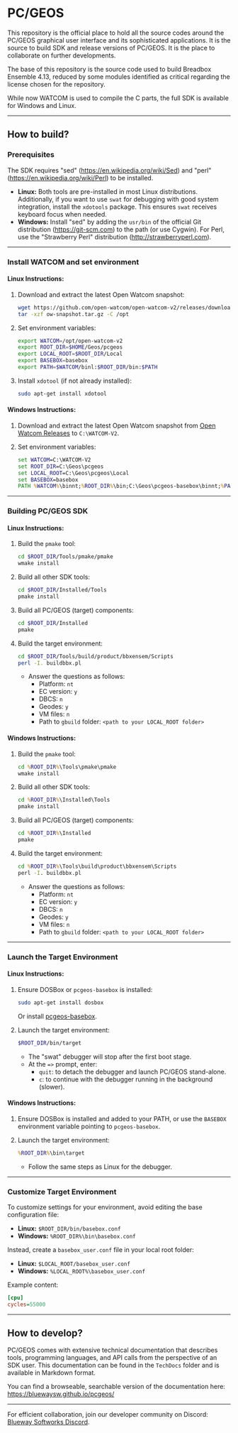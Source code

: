 
# PC/GEOS

This repository is the official place to hold all the source codes around the PC/GEOS graphical user interface and its sophisticated applications. It is the source to build SDK and release versions of PC/GEOS. It is the place to collaborate on further developments.

The base of this repository is the source code used to build Breadbox Ensemble 4.13, reduced by some modules identified as critical regarding the license chosen for the repository.

While now WATCOM is used to compile the C parts, the full SDK is available for Windows and Linux.

---

## How to build?

### Prerequisites

The SDK requires "sed" (https://en.wikipedia.org/wiki/Sed) and "perl" (https://en.wikipedia.org/wiki/Perl) to be installed. 

- **Linux:** Both tools are pre-installed in most Linux distributions. Additionally, if you want to use `swat` for debugging with good system integration, install the `xdotools` package. This ensures `swat` receives keyboard focus when needed.
- **Windows:** Install "sed" by adding the `usr/bin` of the official Git distribution (https://git-scm.com) to the path (or use Cygwin). For Perl, use the "Strawberry Perl" distribution (http://strawberryperl.com).

---

### Install WATCOM and set environment

#### Linux Instructions:
1. Download and extract the latest Open Watcom snapshot:
   ```bash
   wget https://github.com/open-watcom/open-watcom-v2/releases/download/2020-12-01-Build/ow-snapshot.tar.gz
   tar -xzf ow-snapshot.tar.gz -C /opt
   ```

2. Set environment variables:
   ```bash
   export WATCOM=/opt/open-watcom-v2
   export ROOT_DIR=$HOME/Geos/pcgeos
   export LOCAL_ROOT=$ROOT_DIR/Local
   export BASEBOX=basebox
   export PATH=$WATCOM/binl:$ROOT_DIR/bin:$PATH
   ```

3. Install `xdotool` (if not already installed):
   ```bash
   sudo apt-get install xdotool
   ```

#### Windows Instructions:
1. Download and extract the latest Open Watcom snapshot from [Open Watcom Releases](https://github.com/open-watcom/open-watcom-v2/releases/download/2020-12-01-Build/ow-snapshot.tar.gz) to `C:\WATCOM-V2`.

2. Set environment variables:
   ```cmd
   set WATCOM=C:\WATCOM-V2
   set ROOT_DIR=C:\Geos\pcgeos
   set LOCAL_ROOT=C:\Geos\pcgeos\Local
   set BASEBOX=basebox
   PATH %WATCOM%\binnt;%ROOT_DIR%\bin;C:\Geos\pcgeos-basebox\binnt;%PATH%;C:\Program Files\Git\usr\bin
   ```

---

### Building PC/GEOS SDK

#### Linux Instructions:
1. Build the `pmake` tool:
   ```bash
   cd $ROOT_DIR/Tools/pmake/pmake
   wmake install
   ```

2. Build all other SDK tools:
   ```bash
   cd $ROOT_DIR/Installed/Tools
   pmake install
   ```

3. Build all PC/GEOS (target) components:
   ```bash
   cd $ROOT_DIR/Installed
   pmake
   ```

4. Build the target environment:
   ```bash
   cd $ROOT_DIR/Tools/build/product/bbxensem/Scripts
   perl -I. buildbbx.pl
   ```
   - Answer the questions as follows:
     - Platform: `nt`
     - EC version: `y`
     - DBCS: `n`
     - Geodes: `y`
     - VM files: `n`
     - Path to `gbuild` folder: `<path to your LOCAL_ROOT folder>`

#### Windows Instructions:
1. Build the `pmake` tool:
   ```cmd
   cd %ROOT_DIR%\Tools\pmake\pmake
   wmake install
   ```

2. Build all other SDK tools:
   ```cmd
   cd %ROOT_DIR%\Installed\Tools
   pmake install
   ```

3. Build all PC/GEOS (target) components:
   ```cmd
   cd %ROOT_DIR%\Installed
   pmake
   ```

4. Build the target environment:
   ```cmd
   cd %ROOT_DIR%\Tools\build\product\bbxensem\Scripts
   perl -I. buildbbx.pl
   ```
   - Answer the questions as follows:
     - Platform: `nt`
     - EC version: `y`
     - DBCS: `n`
     - Geodes: `y`
     - VM files: `n`
     - Path to `gbuild` folder: `<path to your LOCAL_ROOT folder>`

---

### Launch the Target Environment

#### Linux Instructions:
1. Ensure DOSBox or `pcgeos-basebox` is installed:
   ```bash
   sudo apt-get install dosbox
   ```
   Or install [pcgeos-basebox](https://github.com/bluewaysw/pcgeos-basebox/tags).

2. Launch the target environment:
   ```bash
   $ROOT_DIR/bin/target
   ```
   - The "swat" debugger will stop after the first boot stage.
   - At the `=>` prompt, enter:
     - `quit`: to detach the debugger and launch PC/GEOS stand-alone.
     - `c`: to continue with the debugger running in the background (slower).

#### Windows Instructions:
1. Ensure DOSBox is installed and added to your PATH, or use the `BASEBOX` environment variable pointing to `pcgeos-basebox`.

2. Launch the target environment:
   ```cmd
   %ROOT_DIR%\bin\target
   ```
   - Follow the same steps as Linux for the debugger.

---

### Customize Target Environment

To customize settings for your environment, avoid editing the base configuration file:
- **Linux:** `$ROOT_DIR/bin/basebox.conf`
- **Windows:** `%ROOT_DIR%\bin\basebox.conf`

Instead, create a `basebox_user.conf` file in your local root folder:
- **Linux:** `$LOCAL_ROOT/basebox_user.conf`
- **Windows:** `%LOCAL_ROOT%\basebox_user.conf`

Example content:
```ini
[cpu]
cycles=55000
```

---

## How to develop?

PC/GEOS comes with extensive technical documentation that describes tools, programming languages, and API calls from the perspective of an SDK user. This documentation can be found in the `TechDocs` folder and is available in Markdown format.

You can find a browseable, searchable version of the documentation here: https://bluewaysw.github.io/pcgeos/

---

For efficient collaboration, join our developer community on Discord: [Blueway Softworks Discord](https://discord.gg/qtMqgZXhf9).

